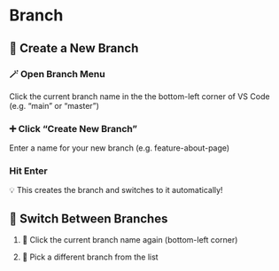 # Branch

## 🌿 Create a New Branch

### 🪄 Open Branch Menu

Click the current branch name in the the bottom-left corner of VS Code
(e.g. “main” or “master”)

### ➕ Click “Create New Branch”

Enter a name for your new branch (e.g. feature-about-page)

### Hit Enter

💡 This creates the branch and switches to it automatically!

## 🔄 Switch Between Branches

1. 🔽 Click the current branch name again (bottom-left corner)

1. 🧭 Pick a different branch from the list
